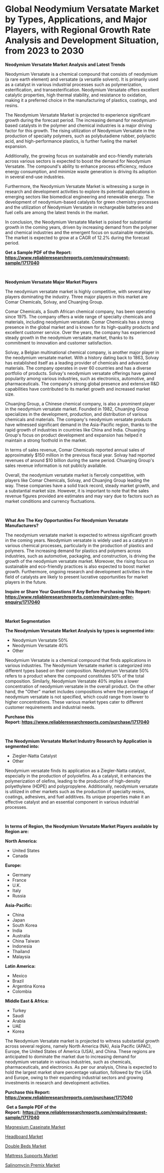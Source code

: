 <p><h1>Global Neodymium Versatate Market by Types, Applications, and Major Players, with Regional Growth Rate Analysis and Development Situation, from 2023 to 2030</h1></p><p><strong>Neodymium Versatate Market Analysis and Latest Trends</strong></p>
<p><p>Neodymium Versatate is a chemical compound that consists of neodymium (a rare earth element) and versatate (a versatile solvent). It is primarily used as a catalyst in various industrial processes such as polymerization, esterification, and transesterification. Neodymium Versatate offers excellent catalytic properties, high thermal stability, and resistance to oxidation, making it a preferred choice in the manufacturing of plastics, coatings, and resins.</p><p>The Neodymium Versatate Market is projected to experience significant growth during the forecast period. The increasing demand for neodymium-based catalysts in the polymer and chemical industries is a major driving factor for this growth. The rising utilization of Neodymium Versatate in the production of specialty polymers, such as polybutadiene rubber, polylactic acid, and high-performance plastics, is further fueling the market expansion.</p><p>Additionally, the growing focus on sustainable and eco-friendly materials across various sectors is expected to boost the demand for Neodymium Versatate. The compound's ability to enhance process efficiency, reduce energy consumption, and minimize waste generation is driving its adoption in several end-use industries.</p><p>Furthermore, the Neodymium Versatate Market is witnessing a surge in research and development activities to explore its potential applications in emerging sectors like biomedical engineering and renewable energy. The development of neodymium-based catalysts for green chemistry processes and the utilization of Neodymium Versatate in rechargeable batteries and fuel cells are among the latest trends in the market.</p><p>In conclusion, the Neodymium Versatate Market is poised for substantial growth in the coming years, driven by increasing demand from the polymer and chemical industries and the emergent focus on sustainable materials. The market is expected to grow at a CAGR of 12.2% during the forecast period.</p></p>
<p><strong>Get a Sample PDF of the Report:&nbsp; <a href="https://www.reliableresearchreports.com/enquiry/request-sample/1717040">https://www.reliableresearchreports.com/enquiry/request-sample/1717040</a></strong></p>
<p>&nbsp;</p>
<p><strong>Neodymium Versatate Major Market Players</strong></p>
<p><p>The neodymium versatate market is highly competitive, with several key players dominating the industry. Three major players in this market are Comar Chemicals, Solvay, and Chuanjing Group.</p><p>Comar Chemicals, a South African chemical company, has been operating since 1975. The company offers a wide range of specialty chemicals and materials, including neodymium versatate. Comar Chemicals has a strong presence in the global market and is known for its high-quality products and excellent customer service. Over the years, the company has experienced steady growth in the neodymium versatate market, thanks to its commitment to innovation and customer satisfaction.</p><p>Solvay, a Belgian multinational chemical company, is another major player in the neodymium versatate market. With a history dating back to 1863, Solvay has established itself as a leading provider of chemicals and advanced materials. The company operates in over 60 countries and has a diverse portfolio of products. Solvay's neodymium versatate offerings have gained popularity among various industries, such as electronics, automotive, and pharmaceuticals. The company's strong global presence and extensive R&D capabilities have contributed to its market growth and increased market size.</p><p>Chuanjing Group, a Chinese chemical company, is also a prominent player in the neodymium versatate market. Founded in 1982, Chuanjing Group specializes in the development, production, and distribution of various chemicals and materials. The company's neodymium versatate products have witnessed significant demand in the Asia-Pacific region, thanks to the rapid growth of industries in countries like China and India. Chuanjing Group's focus on product development and expansion has helped it maintain a strong foothold in the market.</p><p>In terms of sales revenue, Comar Chemicals reported annual sales of approximately $150 million in the previous fiscal year. Solvay had reported revenues of around $10 billion during the same period. Chuanjing Group's sales revenue information is not publicly available.</p><p>Overall, the neodymium versatate market is fiercely competitive, with players like Comar Chemicals, Solvay, and Chuanjing Group leading the way. These companies have a solid track record, steady market growth, and a substantial market size. However, it is important to note that the sales revenue figures provided are estimates and may vary due to factors such as market conditions and currency fluctuations.</p></p>
<p>&nbsp;</p>
<p><strong>What Are The Key Opportunities For Neodymium Versatate Manufacturers?</strong></p>
<p><p>The neodymium versatate market is expected to witness significant growth in the coming years. Neodymium versatate is widely used as a catalyst in various chemical processes, particularly in the production of plastics and polymers. The increasing demand for plastics and polymers across industries, such as automotive, packaging, and construction, is driving the growth of the neodymium versatate market. Moreover, the rising focus on sustainable and eco-friendly practices is also expected to boost market growth. Furthermore, ongoing research and development activities in the field of catalysts are likely to present lucrative opportunities for market players in the future.</p></p>
<p><strong>Inquire or Share Your Questions If Any Before Purchasing This Report: <a href="https://www.reliableresearchreports.com/enquiry/pre-order-enquiry/1717040">https://www.reliableresearchreports.com/enquiry/pre-order-enquiry/1717040</a></strong></p>
<p>&nbsp;</p>
<p><strong>Market Segmentation</strong></p>
<p><strong>The Neodymium Versatate Market Analysis by types is segmented into:</strong></p>
<p><ul><li>Neodymium Versatate 50%</li><li>Neodymium Versatate 40%</li><li>Other</li></ul></p>
<p><p>Neodymium Versatate is a chemical compound that finds applications in various industries. The Neodymium Versatate market is categorized into different types based on their composition. Neodymium Versatate 50% refers to a product where the compound constitutes 50% of the total composition. Similarly, Neodymium Versatate 40% implies a lower concentration of neodymium versatate in the overall product. On the other hand, the "Other" market includes compositions where the percentage of neodymium versatate is not specified, which could range from lower to higher concentrations. These various market types cater to different customer requirements and industrial needs.</p></p>
<p><strong>Purchase this Report:&nbsp;<a href="https://www.reliableresearchreports.com/purchase/1717040">https://www.reliableresearchreports.com/purchase/1717040</a></strong></p>
<p>&nbsp;</p>
<p><strong>The Neodymium Versatate Market Industry Research by Application is segmented into:</strong></p>
<p><ul><li>Ziegler-Natta Catalyst</li><li>Other</li></ul></p>
<p><p>Neodymium versatate finds its application as a Ziegler-Natta catalyst, especially in the production of polyolefins. As a catalyst, it enhances the polymerization of olefins, leading to the production of high-density polyethylene (HDPE) and polypropylene. Additionally, neodymium versatate is utilized in other markets such as the production of specialty resins, coatings, adhesives, and fuel additives. Its unique properties make it an effective catalyst and an essential component in various industrial processes.</p></p>
<p>&nbsp;</p>
<p><strong>In terms of Region, the Neodymium Versatate Market Players available by Region are:</strong></p>
<p>
    <p> <strong> North America: </strong>
        <ul>
            <li>United States</li>
            <li>Canada</li>
        </ul>
        </p> 
    <p> <strong> Europe: </strong>
        <ul>
            <li>Germany</li>
            <li>France</li>
            <li>U.K.</li>
            <li>Italy</li>
            <li>Russia</li>
        </ul>
        </p> 
    <p> <strong> Asia-Pacific: </strong>
        <ul>
            <li>China</li>
            <li>Japan</li>
            <li>South Korea</li>
            <li>India</li>
            <li>Australia</li>
            <li>China Taiwan</li>
            <li>Indonesia</li>
            <li>Thailand</li>
            <li>Malaysia</li>
        </ul>
        </p> 
    <p> <strong> Latin America: </strong>
        <ul>
            <li>Mexico</li>
            <li>Brazil</li>
            <li>Argentina Korea</li>
            <li>Colombia</li>
        </ul>
        </p> 
    <p> <strong> Middle East & Africa: </strong>
        <ul>
            <li>Turkey</li>
            <li>Saudi</li>
            <li>Arabia</li>
            <li>UAE</li>
            <li>Korea</li>
        </ul>
    </p>
    </p>
<p><p>The Neodymium Versatate market is projected to witness substantial growth across several regions, namely North America (NA), Asia Pacific (APAC), Europe, the United States of America (USA), and China. These regions are anticipated to dominate the market due to increasing demand for neodymium versatate in various industries, such as chemicals, pharmaceuticals, and electronics. As per our analysis, China is expected to hold the largest market share percentage valuation, followed by the USA and Europe, owing to their expanding industrial sectors and growing investments in research and development activities.</p></p>
<p><strong>Purchase this Report: <a href="https://www.reliableresearchreports.com/purchase/1717040">https://www.reliableresearchreports.com/purchase/1717040</a></strong></p>
<p>&nbsp;<strong>Get a Sample PDF of the Report:&nbsp;&nbsp;<a href="https://www.reliableresearchreports.com/enquiry/request-sample/1717040">https://www.reliableresearchreports.com/enquiry/request-sample/1717040</a></strong></p>
<p><strong></strong></p>
<p><p><a href="https://github.com/sndrkn/Market-Research-Report-List-1/blob/main/magnesium-caseinate-market.md">Magnesium Caseinate Market</a></p><p><a href="https://medium.com/@henrywheeler53/headboard-market-the-key-to-successful-business-strategy-forecast-till-2030-7b33af59b086">Headboard Market</a></p><p><a href="https://medium.com/@royross51/double-beds-market-furnishes-information-on-market-share-market-trends-and-market-growth-13398322370c">Double Beds Market</a></p><p><a href="https://medium.com/@lulukerluke/mattress-supports-market-research-report-its-history-and-forecast-2023-to-2030-def2cd6c3528">Mattress Supports Market</a></p><p><a href="https://github.com/melchekhinf/Market-Research-Report-List-1/blob/main/salinomycin-premix-market.md">Salinomycin Premix Market</a></p></p>
